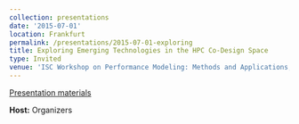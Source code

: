 ```yaml
---
collection: presentations
date: '2015-07-01'
location: Frankfurt
permalink: /presentations/2015-07-01-exploring
title: Exploring Emerging Technologies in the HPC Co-Design Space
type: Invited
venue: 'ISC Workshop on Performance Modeling: Methods and Applications, Frankfurt'
---
```


[Presentation materials](http://www.isc-events.com/isc15_ap/sessiondetails.htm?t=session&o=246&a=select)


**Host:** Organizers